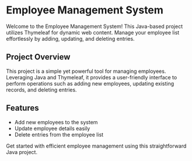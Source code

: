 # Employee Management System

Welcome to the Employee Management System! This Java-based project utilizes Thymeleaf for dynamic web content. 
Manage your employee list effortlessly by adding, updating, and deleting entries.

## Project Overview

This project is a simple yet powerful tool for managing employees. Leveraging Java and Thymeleaf, 
it provides a user-friendly interface to perform operations such as adding new employees, updating existing records, and deleting entries.

## Features

- Add new employees to the system
- Update employee details easily
- Delete entries from the employee list

Get started with efficient employee management using this straightforward Java project.
